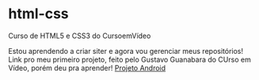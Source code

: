 # html-css
 Curso de HTML5 e CSS3 do CursoemVídeo

Estou aprendendo a criar siter e agora vou gerenciar meus repositórios!
<br>
Link pro meu primeiro projeto, feito pelo Gustavo Guanabara do CUrso em Vídeo, porém deu pra aprender! <a href="https://madualvesz.github.io/Projeto-Android/">Projeto Android</a> 
